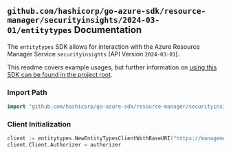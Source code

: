 
## `github.com/hashicorp/go-azure-sdk/resource-manager/securityinsights/2024-03-01/entitytypes` Documentation

The `entitytypes` SDK allows for interaction with the Azure Resource Manager Service `securityinsights` (API Version `2024-03-01`).

This readme covers example usages, but further information on [using this SDK can be found in the project root](https://github.com/hashicorp/go-azure-sdk/tree/main/docs).

### Import Path

```go
import "github.com/hashicorp/go-azure-sdk/resource-manager/securityinsights/2024-03-01/entitytypes"
```


### Client Initialization

```go
client := entitytypes.NewEntityTypesClientWithBaseURI("https://management.azure.com")
client.Client.Authorizer = authorizer
```

